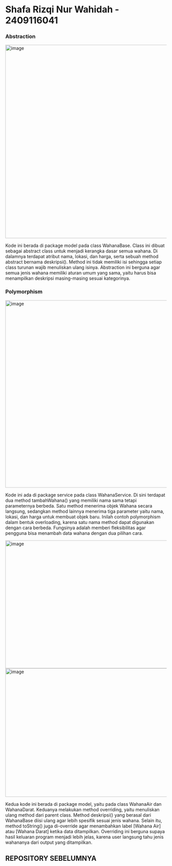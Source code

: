 # Shafa Rizqi Nur Wahidah - 2409116041

### Abstraction

<img width="677" height="602" alt="image" src="https://github.com/user-attachments/assets/1f9b5a54-df92-427e-955c-dea370e7c4ff" />

Kode ini berada di package model pada class WahanaBase. Class ini dibuat sebagai abstract class untuk menjadi kerangka dasar semua wahana. Di dalamnya terdapat atribut nama, lokasi, dan harga, serta sebuah method abstract bernama deskripsi(). Method ini tidak memiliki isi sehingga setiap class turunan wajib menuliskan ulang isinya. Abstraction ini berguna agar semua jenis wahana memiliki aturan umum yang sama, yaitu harus bisa menampilkan deskripsi masing-masing sesuai kategorinya.

### Polymorphism

<img width="870" height="583" alt="image" src="https://github.com/user-attachments/assets/c5bde228-f6be-4981-9a1b-ef4191bb184c" />

Kode ini ada di package service pada class WahanaService. Di sini terdapat dua method tambahWahana() yang memiliki nama sama tetapi parameternya berbeda. Satu method menerima objek Wahana secara langsung, sedangkan method lainnya menerima tiga parameter yaitu nama, lokasi, dan harga untuk membuat objek baru. Inilah contoh polymorphism dalam bentuk overloading, karena satu nama method dapat digunakan dengan cara berbeda. Fungsinya adalah memberi fleksibilitas agar pengguna bisa menambah data wahana dengan dua pilihan cara.

<img width="1075" height="398" alt="image" src="https://github.com/user-attachments/assets/46e0898c-9434-4e1f-b1ca-7b0708bf36b1" />

<img width="1082" height="400" alt="image" src="https://github.com/user-attachments/assets/9458d377-f15a-406e-9aa3-955593710a87" />

Kedua kode ini berada di package model, yaitu pada class WahanaAir dan WahanaDarat. Keduanya melakukan method overriding, yaitu menuliskan ulang method dari parent class. Method deskripsi() yang berasal dari WahanaBase diisi ulang agar lebih spesifik sesuai jenis wahana. Selain itu, method toString() juga di-override agar menambahkan label [Wahana Air] atau [Wahana Darat] ketika data ditampilkan. Overriding ini berguna supaya hasil keluaran program menjadi lebih jelas, karena user langsung tahu jenis wahananya dari output yang ditampilkan.

## REPOSITORY SEBELUMNYA

